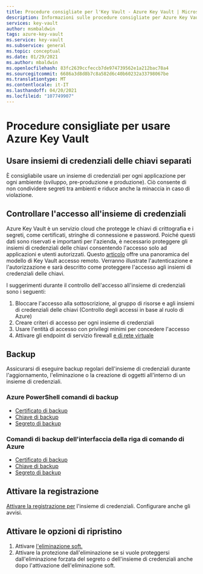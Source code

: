 ```yaml
---
title: Procedure consigliate per l'Key Vault - Azure Key Vault | Microsoft Docs
description: Informazioni sulle procedure consigliate per Azure Key Vault, tra cui il controllo dell'accesso, quando usare insiemi di credenziali delle chiavi separati, backup, registrazione e opzioni di ripristino.
services: key-vault
author: msmbaldwin
tags: azure-key-vault
ms.service: key-vault
ms.subservice: general
ms.topic: conceptual
ms.date: 01/29/2021
ms.author: mbaldwin
ms.openlocfilehash: 83fc2639ccfeccb7de974739562e1a212bac78a4
ms.sourcegitcommit: 6686a3d8d8b7c8a582d6c40b60232a33798067be
ms.translationtype: MT
ms.contentlocale: it-IT
ms.lasthandoff: 04/20/2021
ms.locfileid: "107749907"
---
```

# <a name="best-practices-to-use-key-vault"></a>Procedure consigliate per usare Azure Key Vault

## <a name="use-separate-key-vaults"></a>Usare insiemi di credenziali delle chiavi separati

È consigliabile usare un insieme di credenziali per ogni applicazione per ogni ambiente (sviluppo, pre-produzione e produzione). Ciò consente di non condividere segreti tra ambienti e riduce anche la minaccia in caso di violazione.

## <a name="control-access-to-your-vault"></a>Controllare l'accesso all'insieme di credenziali

Azure Key Vault è un servizio cloud che protegge le chiavi di crittografia e i segreti, come certificati, stringhe di connessione e password. Poiché questi dati sono riservati e importanti per l'azienda, è necessario proteggere gli insiemi di credenziali delle chiavi consentendo l'accesso solo ad applicazioni e utenti autorizzati. Questo [articolo](security-overview.md) offre una panoramica del modello di Key Vault accesso remoto. Verranno illustrate l'autenticazione e l'autorizzazione e sarà descritto come proteggere l'accesso agli insiemi di credenziali delle chiavi.

I suggerimenti durante il controllo dell'accesso all'insieme di credenziali sono i seguenti:
1. Bloccare l'accesso alla sottoscrizione, al gruppo di risorse e agli insiemi di credenziali delle chiavi (Controllo degli accessi in base al ruolo di Azure)
2. Creare criteri di accesso per ogni insieme di credenziali
3. Usare l'entità di accesso con privilegi minimi per concedere l'accesso
4. Attivare gli endpoint di servizio firewall [e di rete virtuale](overview-vnet-service-endpoints.md)

## <a name="backup"></a>Backup

Assicurarsi di eseguire backup regolari dell'insieme di credenziali durante l'aggiornamento, l'eliminazione o la creazione di oggetti all'interno di un insieme di credenziali.

### <a name="azure-powershell-backup-commands"></a>Azure PowerShell comandi di backup

* [Certificato di backup](/powershell/module/azurerm.keyvault/Backup-AzureKeyVaultCertificate)
* [Chiave di backup](/powershell/module/azurerm.keyvault/Backup-AzureKeyVaultKey)
* [Segreto di backup](/powershell/module/azurerm.keyvault/Backup-AzureKeyVaultSecret)

### <a name="azure-cli-backup-commands"></a>Comandi di backup dell'interfaccia della riga di comando di Azure

* [Certificato di backup](/cli/azure/keyvault/certificate#az-keyvault-certificate-backup)
* [Chiave di backup](/cli/azure/keyvault/key#az-keyvault-key-backup)
* [Segreto di backup](/cli/azure/keyvault/secret#az-keyvault-secret-backup)


## <a name="turn-on-logging"></a>Attivare la registrazione

[Attivare la registrazione per](logging.md) l'insieme di credenziali. Configurare anche gli avvisi.

## <a name="turn-on-recovery-options"></a>Attivare le opzioni di ripristino

1. Attivare [l'eliminazione soft.](soft-delete-overview.md)
2. Attivare la protezione dall'eliminazione se si vuole proteggersi dall'eliminazione forzata del segreto o dell'insieme di credenziali anche dopo l'attivazione dell'eliminazione soft.